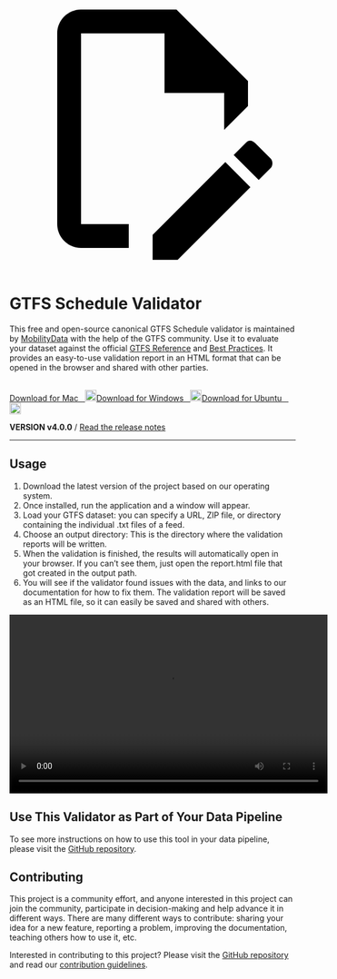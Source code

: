 <a class="pencil-link" href="" title="Edit this page" target="_blank">
    <svg class="pencil" xmlns="http://www.w3.org/2000/svg" viewBox="0 0 24 24"><path d="M10 20H6V4h7v5h5v3.1l2-2V8l-6-6H6c-1.1 0-2 .9-2 2v16c0 1.1.9 2 2 2h4v-2m10.2-7c.1 0 .3.1.4.2l1.3 1.3c.2.2.2.6 0 .8l-1 1-2.1-2.1 1-1c.1-.1.2-.2.4-.2m0 3.9L14.1 23H12v-2.1l6.1-6.1 2.1 2.1Z"></path></svg>
  </a>

# GTFS Schedule Validator

This free and open-source canonical GTFS Schedule validator is maintained by [MobilityData](https://mobilitydata.org) with the help of the GTFS community. Use it to evaluate your dataset against the official [GTFS Reference](reference.md) and [Best Practices](best-practices.md). It provides an easy-to-use validation report in an HTML format that can be opened in the browser and shared with other parties.

<!-- <img class="center" src="../../assets/validator_animation.gif" width="150"> -->
<br>

<div class="usage-buttons">
    <a class="button" href="https://share.mobilitydata.org/validator-installer-mac">Download for Mac &nbsp;&nbsp;<img class="icon" src="../../assets/apple.svg" width="20"/></a><a class="button" href="https://share.mobilitydata.org/validator-installer-windows">Download for Windows &nbsp;&nbsp;<img class="icon" src="../../assets/windows.svg" width="20"/></a><a class="button" href="https://share.mobilitydata.org/validator-installer-ubuntu">Download for Ubuntu &nbsp;&nbsp;<img class="icon" src="../../assets/ubuntu.svg" width="20"/></a>
</div>

**VERSION v4.0.0** / [Read the release notes](https://github.com/MobilityData/gtfs-validator/releases/latest)

<hr>

## Usage

<div class="usage">
    <div class="usage-list">
        <ol>
            <li>Download the latest version of the project based on our operating system.</li>
            <li>Once installed, run the application and a window will appear.</li>
            <li>Load your GTFS dataset: you can specify a URL, ZIP file, or directory containing the individual .txt files of a feed.</li>
            <li>Choose an output directory: This is the directory where the validation reports will be written.</li>
            <li>When the validation is finished, the results will automatically open in your browser. If you can’t see them, just open the report.html file that got created in the output path.</li>
            <li>You will see if the validator found issues with the data, and links to our documentation for how to fix them. The validation report will be saved as an HTML file, so it can easily be saved and shared with others.</li>
        </ol>
    </div>
    <div class="usage-video">
        <video class="center" width="560" height="315" controls>
            <source src="../../assets/validator_demo_large.mp4" type="video/mp4">
        </video>
    </div>
</div>

## Use This Validator as Part of Your Data Pipeline

To see more instructions on how to use this tool in your data pipeline, please visit the [GitHub repository](https://github.com/MobilityData/gtfs-validator).

## Contributing

This project is a community effort, and anyone interested in this project can join the community, participate in decision-making and help advance it in different ways. There are many different ways to contribute: sharing your idea for a new feature, reporting a problem, improving the documentation, teaching others how to use it, etc.


Interested in contributing to this project? Please visit the [GitHub repository](https://github.com/MobilityData/gtfs-validator) and read our [contribution guidelines](https://github.com/MobilityData/gtfs-validator/blob/master/docs/CONTRIBUTING.md).
